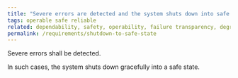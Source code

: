 ```yaml
---
title: "Severe errors are detected and the system shuts down into safe state"
tags: operable safe reliable
related: dependability, safety, operability, failure transparency, degradeability, reliability
permalink: /requirements/shutdown-to-safe-state
---
```


<div class="quality-requirement" markdown="1">

Severe errors shall be detected.

In such cases, the system shuts down gracefully into a safe state.

</div><br>



